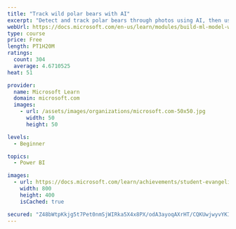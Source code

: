 ```yaml
---
title: "Track wild polar bears with AI"
excerpt: "Detect and track polar bears through photos using AI, then use Power BI to show where polar bears are being spotted."
webUrl: https://docs.microsoft.com/en-us/learn/modules/build-ml-model-with-azure-stream-analytics/
type: course
price: Free
length: PT1H20M
ratings:
  count: 304
  average: 4.6710525
heat: 51

provider:
  name: Microsoft Learn
  domain: microsoft.com
  images:
    - url: /assets/images/organizations/microsoft.com-50x50.jpg
      width: 50
      height: 50

levels:
  - Beginner

topics:
  - Power BI

images:
  - url: https://docs.microsoft.com/learn/achievements/student-evangelism/build-ml-model-with-azure-stream-analytics-badge-social.png
    width: 800
    height: 400
    isCached: true

secured: "Z48bWtpKkjg5t7Pet0nmSjWIRka5X4x8PX/odA3ayoqAXrHT/CQKUwjwyvYKIVjVy/g7IE4O3CIc1f6TpaO6PhFDgzzQWBsIrc6qZs3NaS0GvA51oNkEUxztfZoj7YhQC+Nmwe8z31DNkYT175+r0qVZudC7y6tML7wQH7GoYs9lIv4wvdy1FGLWVcA6VIC/XHZEcMB7hesw29lmL8C/RPqUAVXPLE5OMw3HqAF4M01695O/RzTj43TSdfH6iWf7a+1HbZUdxUkXj8PeCPpA/YNR4NmIlqnX/NVt4j2kts0t8IxjRLgjRijAp9TfNKQGVszitycw5Cp9qFqoHiB9izsLDkJ20h/7jBKtmMyTqSWtHI7rRjlZE86kKLs0BMAPsQEpBlk3vAtFzZ75sfeCG3uz+XhnbdWsMHvDa1eDlvI=;sxwPuR1zdC/L6tGeD+Lhhg=="
---
```


